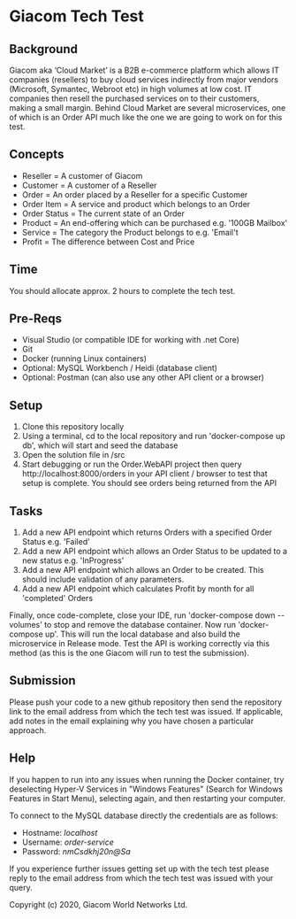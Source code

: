 # Giacom Tech Test

## Background
Giacom aka ‘Cloud Market’ is a B2B e-commerce platform which allows IT companies (resellers) to buy cloud services indirectly from major vendors (Microsoft, Symantec, Webroot etc) in high volumes at low cost. IT companies then resell the purchased services on to their customers, making a small margin. Behind Cloud Market are several microservices, one of which is an Order API much like the one we are going to work on for this test.

## Concepts
* Reseller = A customer of Giacom
* Customer = A customer of a Reseller
* Order = An order placed by a Reseller for a specific Customer
* Order Item = A service and product which belongs to an Order
* Order Status = The current state of an Order
* Product = An end-offering which can be purchased e.g. '100GB Mailbox'
* Service = The category the Product belongs to e.g. 'Email't
* Profit = The difference between Cost and Price

## Time
You should allocate approx. 2 hours to complete the tech test.

## Pre-Reqs
* Visual Studio (or compatible IDE for working with .net Core)
* Git
* Docker (running Linux containers)
* Optional: MySQL Workbench / Heidi (database client)
* Optional: Postman (can also use any other API client or a browser)

## Setup
1. Clone this repository locally
2. Using a terminal, cd to the local repository and run 'docker-compose up db', which will start and seed the database
3. Open the solution file in /src
4. Start debugging or run the Order.WebAPI project then query http://localhost:8000/orders in your API client / browser to test that setup is complete. You should see orders being returned from the API
   
## Tasks
1. Add a new API endpoint which returns Orders with a specified Order Status e.g. 'Failed'
2. Add a new API endpoint which allows an Order Status to be updated to a new status e.g. 'InProgress'
3. Add a new API endpoint which allows an Order to be created. This should include validation of any parameters.
4. Add a new API endpoint which calculates Profit by month for all 'completed' Orders

Finally, once code-complete, close your IDE, run 'docker-compose down --volumes' to stop and remove the database container. Now run 'docker-compose up'. This will run the local database and also build the microservice in Release mode. Test the API is working correctly via this method (as this is the one Giacom will run to test the submission).

## Submission
Please push your code to a new github repository then send the repository link to the email address from which the tech test was issued. If applicable, add notes in the email explaining why you have chosen a particular approach.

## Help
If you happen to run into any issues when running the Docker container, try deselecting Hyper-V Services in "Windows Features" (Search for Windows Features in Start Menu), selecting again, and then restarting your computer.

To connect to the MySQL database directly the credentials are as follows:
* Hostname: *localhost*
* Username: *order-service*
* Password: *nmCsdkhj20n@Sa*

If you experience further issues getting set up with the tech test please reply to the email address from which the tech test was issued with your query.

Copyright (c) 2020, Giacom World Networks Ltd.
